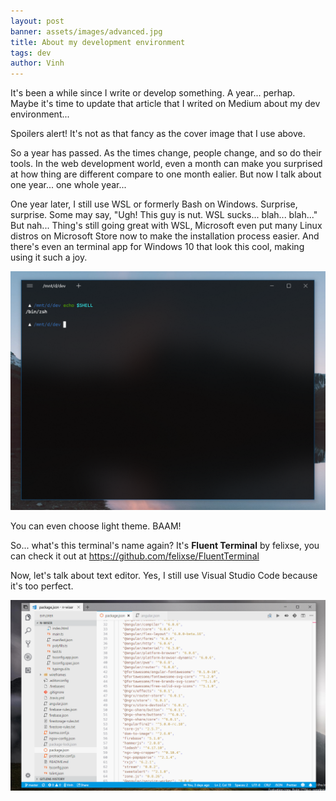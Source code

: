 ```yaml
---
layout: post
banner: assets/images/advanced.jpg
title: About my development environment
tags: dev
author: Vinh
---
```

It's been a while since I write or develop something. A year... perhap. Maybe it's time to update that article that I writed on Medium about my dev environment...

Spoilers alert! It's not as that fancy as the cover image that I use above.

So a year has passed. As the times change, people change, and so do their tools. In the web development world, even a month can make you surprised at how thing are different compare to one month ealier. But now I talk about one year... one whole year...

One year later, I still use WSL or formerly Bash on Windows. Surprise, surprise. Some may say, "Ugh! This guy is nut. WSL sucks... blah... blah..." But nah... Thing's still going great with WSL, Microsoft even put many Linux distros on Microsoft Store now to make the installation process easier. And there's even an terminal app for Windows 10 that look this cool, making using it such a joy.

![Fluent Terminal](/assets/images/2018/Jul/fl-terminal.png)

You can even choose light theme. BAAM!

So... what's this terminal's name again? It's **Fluent Terminal** by felixse, you can check it out at <https://github.com/felixse/FluentTerminal>

Now, let's talk about text editor. Yes, I still use Visual Studio Code because it's too perfect.

![Visual Studio Code](/assets/images/2018/Jul/vscode.png)